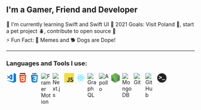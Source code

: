 ## I'm a Gamer, Friend and Developer
:seedling: I'm currently learning Swift and Swift UI 
:crystal_ball: 2021 Goals: Visit Poland :ocean:, start a pet project :beetle:, contribute to open source :floppy_disk:  
:zap: Fun Fact: :new_moon_with_face: Memes and :dog2: Dogs are Dope!

<hr />

### Languages and Tools I use:

<img align="left" alt="Visual Studio Code" width="26px" style="margin-right: 5px" src="https://raw.githubusercontent.com/github/explore/80688e429a7d4ef2fca1e82350fe8e3517d3494d/topics/visual-studio-code/visual-studio-code.png" />
<img align="left" alt="HTML5" width="26px" style="margin-right: 5px" src="https://raw.githubusercontent.com/github/explore/80688e429a7d4ef2fca1e82350fe8e3517d3494d/topics/html/html.png" />
<img align="left" alt="CSS3" width="26px" style="margin-right: 5px" src="https://raw.githubusercontent.com/github/explore/80688e429a7d4ef2fca1e82350fe8e3517d3494d/topics/css/css.png" />
<img align="left" alt="Framer Motion" width="26px" style="margin-right: 5px" src="https://i.ibb.co/3fJr4rS/framer-motion.png" />
<img align="left" alt="Next.js" width="26px" style="margin-right: 5px" src="https://i.ibb.co/kgDhQGT/next-js.png" />
<img align="left" alt="JavaScript" width="26px" style="margin-right: 5px" src="https://raw.githubusercontent.com/github/explore/80688e429a7d4ef2fca1e82350fe8e3517d3494d/topics/javascript/javascript.png" />
<img align="left" alt="React" width="26px" style="margin-right: 5px" src="https://raw.githubusercontent.com/github/explore/80688e429a7d4ef2fca1e82350fe8e3517d3494d/topics/react/react.png" />
<img align="left" alt="GraphQL" width="26px" style="margin-right: 5px" src="https://frontend-stuff.com/static/graphql-a7f48025c2fde4f2dc3cbee5f2a44ddf.png" />
<img align="left" alt="Apollo" width="26px" style="margin-right: 5px" src="https://cdn.worldvectorlogo.com/logos/apollostack.svg" />
<img align="left" alt="Node.js" width="26px" style="margin-right: 5px" src="https://raw.githubusercontent.com/github/explore/80688e429a7d4ef2fca1e82350fe8e3517d3494d/topics/nodejs/nodejs.png" />
<img align="left" alt="MongoDB" width="26px" style="margin-right: 5px" src="https://i.ibb.co/9rBCbsc/mongodb-logo.png" />
<img align="left" alt="Git" width="26px" style="margin-right: 5px" src="https://cdn.worldvectorlogo.com/logos/git-icon.svg" />
<img align="left" alt="GitHub" width="26px" style="margin-right: 5px" src="https://hsto.org/files/52c/92a/d99/52c92ad997ef4e849817a64acd5ce587.png" />
<img align="left" alt="Terminal" width="26px" style="margin-right: 5px" src="https://raw.githubusercontent.com/github/explore/80688e429a7d4ef2fca1e82350fe8e3517d3494d/topics/terminal/terminal.png" />


[//]: # (Links)

[website]: http://jackuait.surge.sh/

